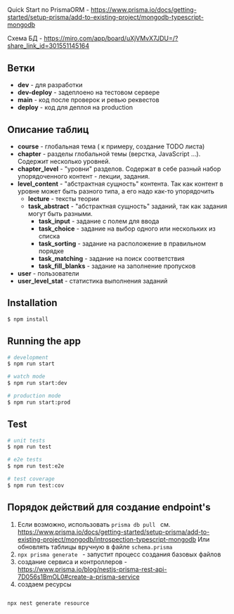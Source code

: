 ## 
 

Quick Start по PrismaORM - https://www.prisma.io/docs/getting-started/setup-prisma/add-to-existing-project/mongodb-typescript-mongodb

Схема БД - https://miro.com/app/board/uXjVMvX7JDU=/?share_link_id=301551145164

## Ветки 

- **dev**  - для разработки 
- **dev-deploy** - задеплоено на тестовом сервере
- **main** - код после проверок и ревью реквестов  
- **deploy** - код для деплоя на production 
## Описание таблиц

* **course** - глобальная тема ( к примеру, создание TODO листа)
* **chapter** - разделы глобальной темы (верстка, JavaScript ...). Содержит несколько уровней.
* **chapter_level** - "уровни" разделов. Содержат в себе разный набор упорядоченного контент - лекции, задания.
* **level_content** - "абстрактная сущность" контента. Так как контент в уровне может быть разного типа, а его надо как-то упорядочить
  * **lecture** - тексты теории 
  * **task_abstract** - "абстрактная сущность" заданий, так как задания могут быть разными.
    * **task_input** - задание с полем для ввода
    * **task_choice** - задание на выбор одного или нескольких из списка
    * **task_sorting** - задание на расположение в правильном порядке
    * **task_matching** - задание на поиск соответствия
    * **task_fill_blanks** - задание на заполнение пропусков
* **user** - пользователи
* **user_level_stat** - статистика выполнения заданий 

## Installation

```bash
$ npm install
```

## Running the app

```bash
# development
$ npm run start

# watch mode
$ npm run start:dev

# production mode
$ npm run start:prod
```

## Test

```bash
# unit tests
$ npm run test

# e2e tests
$ npm run test:e2e

# test coverage
$ npm run test:cov
```


## Порядок действий для создание endpoint's

1.  Если возможно, использовать ` prisma db pull  ` см. https://www.prisma.io/docs/getting-started/setup-prisma/add-to-existing-project/mongodb/introspection-typescript-mongodb
Или обновлять таблицы вручную в файле `schema.prisma`
3. `npx prisma generate ` - запустит процесс создания базовых файлов
4. создание сервиса и контроллеров - https://www.prisma.io/blog/nestjs-prisma-rest-api-7D056s1BmOL0#create-a-prisma-service
5. создаем ресурсы
```bash

npx nest generate resource

```
 
